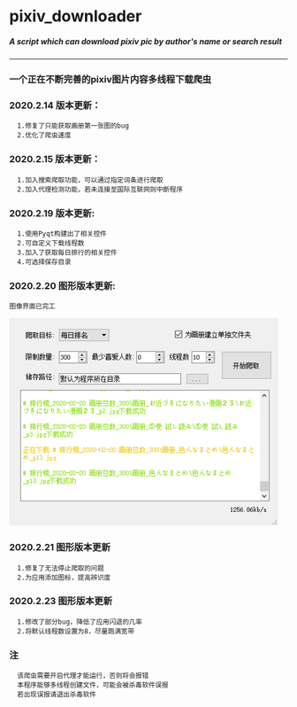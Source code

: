 # pixiv_downloader
##### A script which can download pixiv pic by author's name or search result
---
### 一个正在不断完善的pixiv图片内容多线程下载爬虫

### 2020.2.14 版本更新：
      1.修复了只能获取画册第一张图的bug
      2.优化了爬虫速度
### 2020.2.15 版本更新：
      1.加入搜索爬取功能，可以通过指定词条进行爬取
      2.加入代理检测功能，若未连接至国际互联网则中断程序


### 2020.2.19 版本更新:
      1.使用Pyqt构建出了相关控件
      2.可自定义下载线程数
      3.加入了获取每日排行的相关控件
      4.可选择保存目录


### 2020.2.20 图形版本更新:
    图像界面已完工
   ![avatar](Designer/demo.png)

### 2020.2.21 图形版本更新
      1.修复了无法停止爬取的问题
      2.为应用添加图标，提高辨识度
### 2020.2.23 图形版本更新
      1.修改了部分bug，降低了应用闪退的几率
      2.将默认线程数设置为8，尽量跑满宽带
      
### 注
      该爬虫需要开启代理才能运行，否则将会报错
      本程序能够多线程创建文件，可能会被杀毒软件误报
      若出现误报请退出杀毒软件